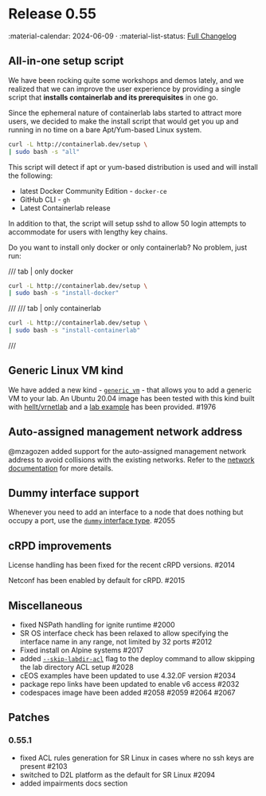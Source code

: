# Release 0.55

:material-calendar: 2024-06-09 · :material-list-status: [Full Changelog](https://github.com/srl-labs/containerlab/releases)

## All-in-one setup script

We have been rocking quite some workshops and demos lately, and we realized that we can improve the user experience by providing a single script that **installs containerlab and its prerequisites** in one go.

Since the ephemeral nature of containerlab labs started to attract more users, we decided to make the install script that would get you up and running in no time on a bare Apt/Yum-based Linux system.

```bash
curl -L http://containerlab.dev/setup \
| sudo bash -s "all"
```

This script will detect if apt or yum-based distribution is used and will install the following:

- latest Docker Community Edition - `docker-ce`
- GitHub CLI - `gh`
- Latest Containerlab release

In addition to that, the script will setup sshd to allow 50 login attempts to accommodate for users with lengthy key chains.

Do you want to install only docker or only containerlab? No problem, just run:

/// tab | only docker

```bash
curl -L http://containerlab.dev/setup \
| sudo bash -s "install-docker"
```

///
/// tab | only containerlab

```bash
curl -L http://containerlab.dev/setup \
| sudo bash -s "install-containerlab"
```

///

## Generic Linux VM kind

We have added a new kind - [`generic_vm`](../manual/kinds/generic_vm.md) - that allows you to add a generic VM to your lab. An Ubuntu 20.04 image has been tested with this kind built with [hellt/vrnetlab](https://github.com/hellt/vrnetlab/tree/master/ubuntu) and a [lab example](../lab-examples/generic_vm01.md) has been provided. #1976

## Auto-assigned management network address

@mzagozen added support for the auto-assigned management network address to avoid collisions with the existing networks. Refer to the [network documentation](../manual/network.md#auto-assigned-addresses) for more details.

## Dummy interface support

Whenever you need to add an interface to a node that does nothing but occupy a port, use the [`dummy` interface type](../manual/topo-def-file.md#dummy). #2055

## cRPD improvements

License handling has been fixed for the recent cRPD versions. #2014

Netconf has been enabled by default for cRPD. #2015

## Miscellaneous

- fixed NSPath handling for ignite runtime #2000
- SR OS interface check has been relaxed to allow specifying the interface name in any range, not limited by 32 ports #2012
- Fixed install on Alpine systems #2017
- added [`--skip-labdir-acl`](../cmd/deploy.md#skip-labdir-acl) flag to the deploy command to allow skipping the lab directory ACL setup #2028
- cEOS examples have been updated to use 4.32.0F version #2034
- package repo links have been updated to enable v6 access #2032
- codespaces image have been added #2058 #2059 #2064 #2067

## Patches

### 0.55.1

- fixed ACL rules generation for SR Linux in cases where no ssh keys are present #2103
- switched to D2L platform as the default for SR Linux #2094
- added impairments docs section
